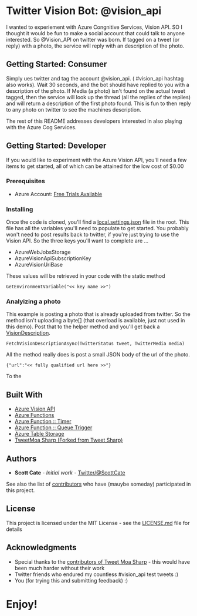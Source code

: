 # Twitter Vision Bot: @vision_api

I wanted to experiement with Azure Congnitive Services, Vision API. SO I thought it would be fun to make a social account that could talk to anyone interested. So @Vision_API on twitter was born. If tagged on a tweet (or reply) with a photo, the service will reply with an description of the photo.

## Getting Started: Consumer

Simply ues twitter and tag the account @vision_api. ( #vision_api hashtag also works). Wait 30 seconds, and the bot should have replied to you with a description of the photo. If Media (a photo) isn't found on the actual tweet tagged, then the service will look up the thread (all the replies of the replies) and will return a description of the first photo found. This is fun to then reply to any photo on twitter to see the machines description.

The rest of this README addresses developers interested in also playing with the Azure Cog Services.

## Getting Started: Developer

If you would like to experiment with the Azure Vision API, you'll need a few items to get started, all of which can be attained for the low cost of $0.00

### Prerequisites

* Azure Account: [Free Trials Available](http://azure.com "Free or Paid")

### Installing

Once the code is cloned, you'll find a [local.settings.json](./src/local.settigns.json) file in the root. This file has all the variables you'll need to populate to get started. You probably won't need to post results back to twitter, if you're just trying to use the Vision API. So the three keys you'll want to complete are ...


* AzureWebJobsStorage
* AzureVisionApiSubscriptionKey
* AzureVisionUriBase

These values will be retrieved in your code with the static method

```
GetEnvironmentVariable("<< key name >>")
```

### Analyizing a photo

This example is posting a photo that is already uploaded from twitter. So the method isn't uploading a byte[] (that overload is available, just not used in this demo). Post that to the helper method and you'll get back a [VisionDescription](https://github.com/scottcate/vision_api/blob/master/src/Models/VisionDescription.cs).

```
FetchVisionDescriptionAsync(TwitterStatus tweet, TwitterMedia media)
```

All the method really does is post a small JSON body of the url of the photo.

```
{"url":"<< fully qualified url here >>"}
```

To the 

## Built With

* [Azure Vision API](https://cda.ms/n2)
* [Azure Functions](https://cda.ms/nM)
* [Azure Function :: Timer](https://cda.ms/nN)
* [Azure Function :: Queue Trigger](https://cda.ms/nP)
* [Azure Table Storage](http://https//cda.ms/nQ)
* [TweetMoa Sharp (Forked from Tweet Sharp)](https://github.com/Yortw/tweetmoasharp)


## Authors

* **Scott Cate** - *Initial work* - [Twitter/@ScottCate](https://twitter.com/scottcate)

See also the list of [contributors](https://github.com/scottcate/vision_api/graphs/contributors) who have (mauybe someday) participated in this project.

## License

This project is licensed under the MIT License - see the [LICENSE.md](LICENSE.md) file for details

## Acknowledgments

* Special thanks to the [contributors of Tweet Moa Sharp](https://github.com/Yortw/tweetmoasharp/graphs/contributors) - this would have been much harder without their work
* Twitter friends who endured my countless #vision_api test tweets :)
* You (for trying this and submitting feedback) :)

# Enjoy!


